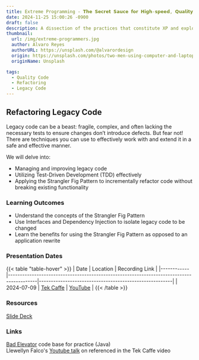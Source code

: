 ```yaml
---
title: Extreme Programming - 𝗧𝗵𝗲 𝗦𝗲𝗰𝗿𝗲𝘁 𝗦𝗮𝘂𝗰𝗲 𝗳𝗼𝗿 𝗛𝗶𝗴𝗵-𝘀𝗽𝗲𝗲𝗱, 𝗤𝘂𝗮𝗹𝗶𝘁𝘆 𝗦𝗼𝗳𝘁𝘄𝗮𝗿𝗲
date: 2024-11-25 15:00:26 -0900
draft: false
description: A dissection of the practices that constitute XP and explore why they are instrumental in more rapidly delivering superior software.
thumbnail:
  url: /img/extreme-programmers.jpg
  author: Alvaro Reyes
  authorURL: https://unsplash.com/@alvarordesign
  origin: https://unsplash.com/photos/two-men-using-computer-and-laptop-fSWOVc3e06w
  originName: Unsplash

tags:
  - Quality Code
  - Refactoring
  - Legacy Code
---
```


## Refactoring Legacy Code

Legacy code can be a beast: fragile, complex, and often lacking the necessary tests to ensure changes don’t introduce
defects. But fear not! There are techniques you can use to effectively work with and extend it in a safe and effective
manner.

We will delve into:

- Managing and improving legacy code
- Utilizing Test-Driven Development (TDD) effectively
- Applying the Strangler Fig Pattern to incrementally refactor code without breaking existing functionality

### Learning Outcomes
- Understand the concepts of the Strangler Fig Pattern
- Use Interfaces and Dependency Injection to isolate legacy code to be changed
- Learn the benefits for using the Strangler Fig Pattern as opposed to an application rewrite

### Presentation Dates
{{< table "table-hover" >}}
| Date       | Location                                                                                 | Recording Link                                         |
|------------|------------------------------------------------------------------------------------------|--------------------------------------------------------|
| 2024-07-09 | [Tek Caffe](https://www.linkedin.com/company/tek-caffe/)                                          | [YouTube](https://www.youtube.com/live/5k5r6QMt6Xk)                |
{{< /table >}}

### Resources
[Slide Deck](https://prezi.com/p/edit/7zadgc933w57/)

### Links
[Bad Elevator](https://github.com/MyTurnyet/BadElevator) code base for practice (Java)  
Llewellyn Falco's [Youtube talk](https://youtu.be/wp6oSVDdbXQ?si=yUx2lLEwks8TZB-t) on referenced in the Tek Caffe video